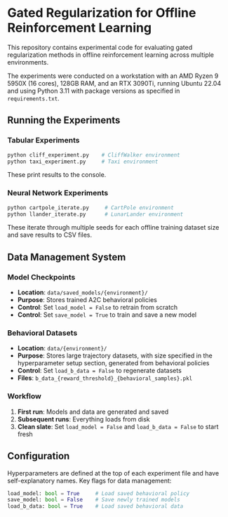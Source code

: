 # Gated Regularization for Offline Reinforcement Learning

This repository contains experimental code for evaluating gated regularization methods in offline reinforcement learning across multiple environments.

The experiments were conducted on a workstation with an AMD Ryzen 9 5950X (16 cores), 128GB RAM, and an RTX 3090Ti, running Ubuntu 22.04 and using Python 3.11 with package versions as specified in `requirements.txt`.

## Running the Experiments

### Tabular Experiments
```bash
python cliff_experiment.py    # CliffWalker environment
python taxi_experiment.py     # Taxi environment
```
These print results to the console.

### Neural Network Experiments
```bash
python cartpole_iterate.py     # CartPole environment
python llander_iterate.py      # LunarLander environment
```
These iterate through multiple seeds for each offline training dataset size and save results to CSV files.

## Data Management System

### Model Checkpoints
- **Location**: `data/saved_models/{environment}/`
- **Purpose**: Stores trained A2C behavioral policies
- **Control**: Set `load_model = False` to retrain from scratch
- **Control**: Set `save_model = True` to train and save a new model

### Behavioral Datasets
- **Location**: `data/{environment}/`
- **Purpose**: Stores large trajectory datasets, with size specified in the hyperparameter setup section, generated from behavioral policies
- **Control**: Set `load_b_data = False` to regenerate datasets
- **Files**: `b_data_{reward_threshold}_{behavioral_samples}.pkl`

### Workflow
1. **First run**: Models and data are generated and saved
2. **Subsequent runs**: Everything loads from disk
3. **Clean slate**: Set `load_model = False` and `load_b_data = False` to start fresh

## Configuration

Hyperparameters are defined at the top of each experiment file and have self-explanatory names.
Key flags for data management:

```python
load_model: bool = True     # Load saved behavioral policy
save_model: bool = False    # Save newly trained models
load_b_data: bool = True    # Load saved behavioral data
```
